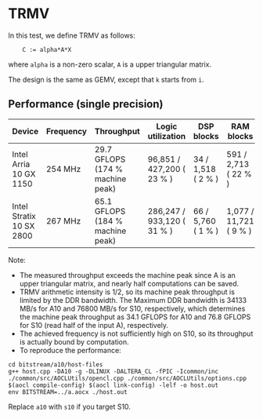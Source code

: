 # TRMV

In this test, we define TRMV as follows:

```
    C := alpha*A*X
```
where `alpha` is a non-zero scalar, `A` is a upper triangular matrix.

The design is the same as GEMV, except that `k` starts from `i`.

## Performance (single precision)

| Device | Frequency | Throughput | Logic utilization | DSP blocks | RAM blocks | Efficiency | Matrix and vector Size | Device compiler |
| ------ | --------- | ---------- | ----------------- | ---------- | ---------- | -----------| ----------- | --------------- |
| Intel Arria 10 GX 1150 | 254 MHz | 29.7 GFLOPS (174 % machine peak) | 96,851 / 427,200 ( 23 % ) | 34 / 1,518 ( 2 % ) | 591 / 2,713 ( 22 % ) | 87 % DDR efficiency | A(32K,32K) * X(32K)  | aoc 19.4.0 (on s001-n137) |  
| Intel Stratix 10 SX 2800 | 267 MHz | 65.1 GFLOPS (184 % machine peak) | 286,247 / 933,120 ( 31 % ) | 66 / 5,760 ( 1 % ) | 1,077 / 11,721 ( 9 % ) | 85 % DDR efficiency | A(64K,64K) * X(64K) | aoc 22.2.0 (on s001-n143) |

Note: 

- The measured throughput exceeds the machine peak since A is an upper triangular matrix, and nearly half computations can be saved.
- TRMV arithmetic intensity is 1/2, so its machine peak throughput is limited by the DDR bandwidth. The Maximum DDR bandwidth is 34133 MB/s for A10 and 76800 MB/s for S10, respectively, which determines the machine peak throughput as 34.1 GFLOPS for A10 and 76.8 GFLOPS for S10 (read half of the input A), respectively.
- The achieved frequency is not sufficiently high on S10, so its throughput is actually bound by computation.
- To reproduce the performance:
```
cd bitstream/a10/host-files
g++ host.cpp -DA10 -g -DLINUX -DALTERA_CL -fPIC -Icommon/inc ./common/src/AOCLUtils/opencl.cpp ./common/src/AOCLUtils/options.cpp $(aocl compile-config) $(aocl link-config) -lelf -o host.out
env BITSTREAM=../a.aocx ./host.out
```
Replace `a10` with `s10` if you target S10.
